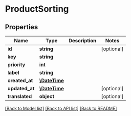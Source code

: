 # ProductSorting

## Properties
Name | Type | Description | Notes
------------ | ------------- | ------------- | -------------
**id** | **string** |  | [optional] 
**key** | **string** |  | 
**priority** | **int** |  | 
**label** | **string** |  | 
**created_at** | [**\DateTime**](\DateTime.md) |  | 
**updated_at** | [**\DateTime**](\DateTime.md) |  | [optional] 
**translated** | **object** |  | [optional] 

[[Back to Model list]](../../README.md#documentation-for-models) [[Back to API list]](../../README.md#documentation-for-api-endpoints) [[Back to README]](../../README.md)

